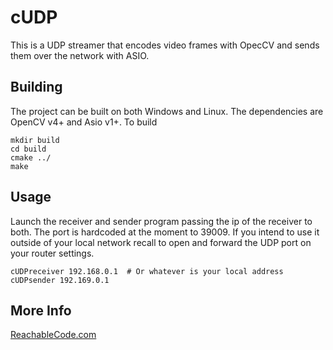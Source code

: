 # cUDP

This is a UDP streamer that encodes video frames with OpecCV and sends them over the network with ASIO.

## Building
The project can be built on both Windows and Linux. The dependencies are OpenCV v4+ and Asio v1+. To build

    mkdir build
    cd build
    cmake ../
    make

## Usage
Launch the receiver and sender program passing the ip of the receiver to both. The port is hardcoded at the moment to 39009. If you intend to use it outside of your local network recall to open and forward the UDP port on your router settings.

    cUDPreceiver 192.168.0.1  # Or whatever is your local address
    cUDPsender 192.169.0.1

## More Info
[ReachableCode.com](https://www.reachablecode.com)
